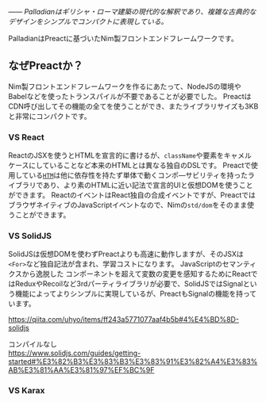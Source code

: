 *―― Palladianはギリシャ・ローマ建築の現代的な解釈であり、複雑な古典的なデザインをシンプルでコンパクトに表現している。*

PalladianはPreactに基づいたNim製フロントエンドフレームワークです。

## なぜPreactか？
Nim製フロントエンドフレームワークを作るにあたって、NodeJSの環境やBabelなどを使ったトランスパイルが不要であることが必要でした。
PreactはCDN呼び出してその機能の全てを使うことができ、またライブラリサイズも3KBと非常にコンパクトです。

### VS React
ReactのJSXを使うとHTMLを宣言的に書けるが、`className`や要素をキャメルケースにしていることなど本来のHTMLとは異なる独自のDSLです。
Preactで使用している[`HTM`](https://github.com/developit/htm)は他に依存性を持たず単体で動くコンポ―サビリティを持ったライブラリであり、より素のHTMLに近い記法で宣言的UIと仮想DOMを使うことができます。
ReactのイベントはReact独自の合成イベントですが、PreactではブラウザネイティブのJavaScriptイベントなので、Nimの`std/dom`をそのまま使うことができます。

### VS SolidJS
SolidJSは仮想DOMを使わずPreactよりも高速に動作しますが、そのJSXは`<For>`など独自記法が含まれ、学習コストになります。
JavaScriptのセマンティクスから逸脱した
コンポーネントを超えて変数の変更を感知するためにReactではReduxやRecoilなど3rdパーティライブラリが必要で、SolidJSではSignalという機能によってよりシンプルに実現しているが、PreactもSignalの機能を持っています。

https://qiita.com/uhyo/items/ff243a5771077aaf4b5b#4%E4%BD%8D-solidjs

コンパイルなし  
https://www.solidjs.com/guides/getting-started#%E3%82%B3%E3%83%B3%E3%83%91%E3%82%A4%E3%83%AB%E3%81%AA%E3%81%97%EF%BC%9F

### VS Karax
